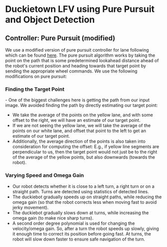 <h1>Duckietown LFV using Pure Pursuit and Object Detection</h1>
<h2>Controller: Pure Pursuit (modified)</h2>
We use a modified version of pure pursuit controller for lane following which can be found <a href="https://github.com/saryazdi/pp-navigation">here</a>. The pure pursuit algorithm works by taking the point on the path that is some predetermined lookahead distance ahead of the robot's current position and heading towards that target point by sending the appropriate wheel commands. We use the following modifications on pure pursuit:
<h3>Finding the Target Point</h3>
- One of the biggest challenges here is getting the path from our input image. We avoided finding the path by directly estimating our target point:
<ul>
  <li>We take the average of the points on the yellow lane, and with some offset to the right, we will have an estimate of our target point.</li>
  <li>If we are not seeing the yellow lane, we will take the average of the points on our white lane, and offset that point to the left to get an estimate of our target point.</li>
  <li>Additionally, the average direction of the points is also taken into consideration for computing the offset: E.g., if yellow line segments are perpendicular to us, then the target point would not just be to the right of the average of the yellow points, but also downwards (towards the robot).</li>
</ul>

<h3>Varying Speed and Omega Gain</h3>
<ul>
  <li>Our robot detects whether it is close to a left turn, a right turn or on a straight path. Turns are detected using statistics of detected lines.</li>
  <li> The duckiebot gradually speeds up on straight paths, while reducing the omega gain (so that the robot corrects less when moving fast to avoid jerky movement).</li>
  <li> The duckiebot gradually slows down at turns, while increasing the omega gain (to make nice sharp turns).</li>
  <li> A second order degree polynomial is used for changing the velocity/omega gain. So, after a turn the robot speeds up slowly, giving it enough time to correct its position before going fast. At turns, the robot will slow down faster to ensure safe navigation of the turn.</li>
</ul>

